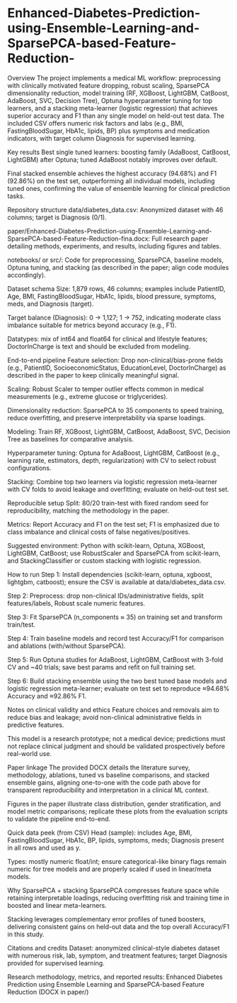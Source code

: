# Enhanced-Diabetes-Prediction-using-Ensemble-Learning-and-SparsePCA-based-Feature-Reduction-

Overview
The project implements a medical ML workflow: preprocessing with clinically motivated feature dropping, robust scaling, SparsePCA dimensionality reduction, model training (RF, XGBoost, LightGBM, CatBoost, AdaBoost, SVC, Decision Tree), Optuna hyperparameter tuning for top learners, and a stacking meta-learner (logistic regression) that achieves superior accuracy and F1 than any single model on held-out test data. The included CSV offers numeric risk factors and labs (e.g., BMI, FastingBloodSugar, HbA1c, lipids, BP) plus symptoms and medication indicators, with target column Diagnosis for supervised learning.

Key results
Best single tuned learners: boosting family (AdaBoost, CatBoost, LightGBM) after Optuna; tuned AdaBoost notably improves over default.

Final stacked ensemble achieves the highest accuracy (94.68%) and F1 (92.86%) on the test set, outperforming all individual models, including tuned ones, confirming the value of ensemble learning for clinical prediction tasks.

Repository structure
data/diabetes_data.csv: Anonymized dataset with 46 columns; target is Diagnosis (0/1).

paper/Enhanced-Diabetes-Prediction-using-Ensemble-Learning-and-SparsePCA-based-Feature-Reduction-fina.docx: Full research paper detailing methods, experiments, and results, including figures and tables.

notebooks/ or src/: Code for preprocessing, SparsePCA, baseline models, Optuna tuning, and stacking (as described in the paper; align code modules accordingly).

Dataset schema
Size: 1,879 rows, 46 columns; examples include PatientID, Age, BMI, FastingBloodSugar, HbA1c, lipids, blood pressure, symptoms, meds, and Diagnosis (target).

Target balance (Diagnosis): 0 → 1,127; 1 → 752, indicating moderate class imbalance suitable for metrics beyond accuracy (e.g., F1).

Datatypes: mix of int64 and float64 for clinical and lifestyle features; DoctorInCharge is text and should be excluded from modeling.

End-to-end pipeline
Feature selection: Drop non-clinical/bias-prone fields (e.g., PatientID, SocioeconomicStatus, EducationLevel, DoctorInCharge) as described in the paper to keep clinically meaningful signal.

Scaling: Robust Scaler to temper outlier effects common in medical measurements (e.g., extreme glucose or triglycerides).

Dimensionality reduction: SparsePCA to 35 components to speed training, reduce overfitting, and preserve interpretability via sparse loadings.

Modeling: Train RF, XGBoost, LightGBM, CatBoost, AdaBoost, SVC, Decision Tree as baselines for comparative analysis.

Hyperparameter tuning: Optuna for AdaBoost, LightGBM, CatBoost (e.g., learning rate, estimators, depth, regularization) with CV to select robust configurations.

Stacking: Combine top two learners via logistic regression meta-learner with CV folds to avoid leakage and overfitting; evaluate on held-out test set.

Reproducible setup
Split: 80/20 train-test with fixed random seed for reproducibility, matching the methodology in the paper.

Metrics: Report Accuracy and F1 on the test set; F1 is emphasized due to class imbalance and clinical costs of false negatives/positives.

Suggested environment: Python with scikit-learn, Optuna, XGBoost, LightGBM, CatBoost; use RobustScaler and SparsePCA from scikit-learn, and StackingClassifier or custom stacking with logistic regression.

How to run
Step 1: Install dependencies (scikit-learn, optuna, xgboost, lightgbm, catboost); ensure the CSV is available at data/diabetes_data.csv.

Step 2: Preprocess: drop non-clinical IDs/administrative fields, split features/labels, Robust scale numeric features.

Step 3: Fit SparsePCA (n_components ≈ 35) on training set and transform train/test.

Step 4: Train baseline models and record test Accuracy/F1 for comparison and ablations (with/without SparsePCA).

Step 5: Run Optuna studies for AdaBoost, LightGBM, CatBoost with 3-fold CV and ~40 trials; save best params and refit on full training set.

Step 6: Build stacking ensemble using the two best tuned base models and logistic regression meta-learner; evaluate on test set to reproduce ≈94.68% Accuracy and ≈92.86% F1.

Notes on clinical validity and ethics
Feature choices and removals aim to reduce bias and leakage; avoid non-clinical administrative fields in predictive features.

This model is a research prototype; not a medical device; predictions must not replace clinical judgment and should be validated prospectively before real-world use.

Paper linkage
The provided DOCX details the literature survey, methodology, ablations, tuned vs baseline comparisons, and stacked ensemble gains, aligning one-to-one with the code path above for transparent reproducibility and interpretation in a clinical ML context.

Figures in the paper illustrate class distribution, gender stratification, and model metric comparisons; replicate these plots from the evaluation scripts to validate the pipeline end-to-end.

Quick data peek (from CSV)
Head (sample): includes Age, BMI, FastingBloodSugar, HbA1c, BP, lipids, symptoms, meds; Diagnosis present in all rows and used as y.

Types: mostly numeric float/int; ensure categorical-like binary flags remain numeric for tree models and are properly scaled if used in linear/meta models.

Why SparsePCA + stacking
SparsePCA compresses feature space while retaining interpretable loadings, reducing overfitting risk and training time in boosted and linear meta-learners.

Stacking leverages complementary error profiles of tuned boosters, delivering consistent gains on held-out data and the top overall Accuracy/F1 in this study.

Citations and credits
Dataset: anonymized clinical-style diabetes dataset with numerous risk, lab, symptom, and treatment features; target Diagnosis provided for supervised learning.

Research methodology, metrics, and reported results: Enhanced Diabetes Prediction using Ensemble Learning and SparsePCA-based Feature Reduction (DOCX in paper/)
